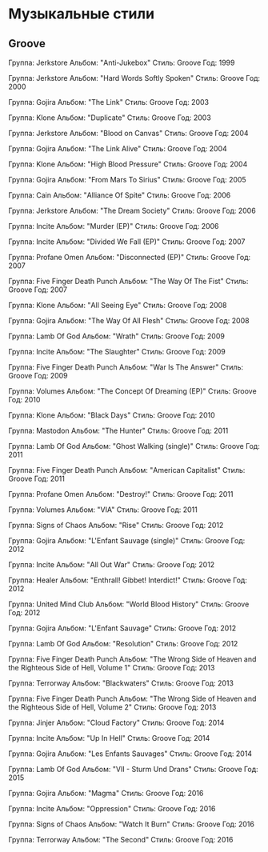 # Музыкальные стили

## Groove

Группа: Jerkstore
Альбом: "Anti-Jukebox"
Стиль: Groove
Год: 1999

Группа: Jerkstore
Альбом: "Hard Words Softly Spoken"
Стиль: Groove
Год: 2000

Группа: Gojira
Альбом: "The Link"
Стиль: Groove
Год: 2003

Группа: Klone
Альбом: "Duplicate"
Стиль: Groove
Год: 2003

Группа: Jerkstore
Альбом: "Blood on Canvas"
Стиль: Groove
Год: 2004

Группа: Gojira
Альбом: "The Link Alive"
Стиль: Groove
Год: 2004

Группа: Klone
Альбом: "High Blood Pressure"
Стиль: Groove
Год: 2004

Группа: Gojira
Альбом: "From Mars To Sirius"
Стиль: Groove
Год: 2005

Группа: Cain
Альбом: "Alliance Of Spite"
Стиль: Groove
Год: 2006

Группа: Jerkstore
Альбом: "The Dream Society"
Стиль: Groove
Год: 2006

Группа: Incite
Альбом: "Murder (EP)"
Стиль: Groove
Год: 2006

Группа: Incite
Альбом: "Divided We Fall (EP)"
Стиль: Groove
Год: 2007

Группа: Profane Omen
Альбом: "Disconnected (EP)"
Стиль: Groove
Год: 2007

Группа: Five Finger Death Punch
Альбом: "The Way Of The Fist"
Стиль: Groove
Год: 2007

Группа: Klone
Альбом: "All Seeing Eye"
Стиль: Groove
Год: 2008

Группа: Gojira
Альбом: "The Way Of All Flesh"
Стиль: Groove
Год: 2008

Группа: Lamb Of God
Альбом: "Wrath"
Стиль: Groove
Год: 2009

Группа: Incite
Альбом: "The Slaughter"
Стиль: Groove
Год: 2009

Группа: Five Finger Death Punch
Альбом: "War Is The Answer"
Стиль: Groove
Год: 2009

Группа: Volumes
Альбом: "The Concept Of Dreaming (EP)"
Стиль: Groove
Год: 2010

Группа: Klone
Альбом: "Black Days"
Стиль: Groove
Год: 2010

Группа: Mastodon
Альбом: "The Hunter"
Стиль: Groove
Год: 2011

Группа: Lamb Of God
Альбом: "Ghost Walking (single)"
Стиль: Groove
Год: 2011

Группа: Five Finger Death Punch
Альбом: "American Capitalist"
Стиль: Groove
Год: 2011

Группа: Profane Omen
Альбом: "Destroy!"
Стиль: Groove
Год: 2011

Группа: Volumes
Альбом: "VIA"
Стиль: Groove
Год: 2011

Группа: Signs of Chaos
Альбом: "Rise"
Стиль: Groove
Год: 2012

Группа: Gojira
Альбом: "L'Enfant Sauvage (single)"
Стиль: Groove
Год: 2012

Группа: Incite
Альбом: "All Out War"
Стиль: Groove
Год: 2012

Группа: Healer
Альбом: "Enthrall! Gibbet! Interdict!"
Стиль: Groove
Год: 2012

Группа: United Mind Club
Альбом: "World Blood History"
Стиль: Groove
Год: 2012

Группа: Gojira
Альбом: "L'Enfant Sauvage"
Стиль: Groove
Год: 2012

Группа: Lamb Of God
Альбом: "Resolution"
Стиль: Groove
Год: 2012

Группа: Five Finger Death Punch
Альбом: "The Wrong Side of Heaven and the Righteous Side of Hell, Volume 1"
Стиль: Groove
Год: 2013

Группа: Terrorway
Альбом: "Blackwaters"
Стиль: Groove
Год: 2013

Группа: Five Finger Death Punch
Альбом: "The Wrong Side of Heaven and the Righteous Side of Hell, Volume 2"
Стиль: Groove
Год: 2013

Группа: Jinjer
Альбом: "Cloud Factory"
Стиль: Groove
Год: 2014

Группа: Incite
Альбом: "Up In Hell"
Стиль: Groove
Год: 2014

Группа: Gojira
Альбом: "Les Enfants Sauvages"
Стиль: Groove
Год: 2014

Группа: Lamb Of God
Альбом: "VII - Sturm Und Drans"
Стиль: Groove
Год: 2015

Группа: Gojira
Альбом: "Magma"
Стиль: Groove
Год: 2016

Группа: Incite
Альбом: "Oppression"
Стиль: Groove
Год: 2016

Группа: Signs of Chaos
Альбом: "Watch It Burn"
Стиль: Groove
Год: 2016

Группа: Terrorway
Альбом: "The Second"
Стиль: Groove
Год: 2016

